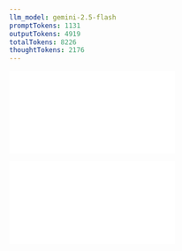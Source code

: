```yaml
---
llm_model: gemini-2.5-flash
promptTokens: 1131
outputTokens: 4919
totalTokens: 8226
thoughtTokens: 2176
---
```


![@](steps/_.2aba9e33.md)

![@](steps/response.ef038d38.md)